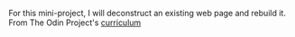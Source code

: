 For this mini-project, I will deconstruct an existing web page and rebuild it.
From The Odin Project's [curriculum](http://www.theodinproject.com/courses/web-development-101/lessons/html-css)